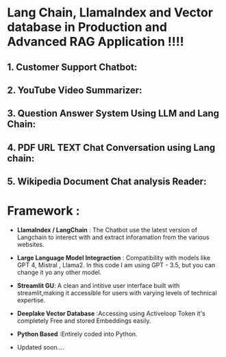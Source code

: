 # Lang Chain, LlamaIndex and Vector database in Production and Advanced RAG Application !!!!

## 1. Customer Support Chatbot: 

## 2. YouTube Video Summarizer:

## 3. Question Answer System Using LLM and Lang Chain:

## 4. PDF URL TEXT Chat Conversation using Lang chain:

## 5. Wikipedia Document Chat analysis Reader: 


# Framework :  

- **LlamaIndex / LangChain** : The Chatbot use the latest version of Langchain to interect with and extract inforamation from the various websites.

- **Large Language Model Integraction** : Compatibility with models like GPT 4, Mistral , Llama2. In this code I am using GPT - 3.5,  but you can change it yo any other model.

- **Streamlit GU**: A clean and intitive user interface built with streamlit,making it accessible for users with varying levels of technical expertise.
  
- **Deeplake Vector Database** :Accessing using Activeloop Token it's completely Free and stored Embeddings easily.

- **Python Based** :Entirely coded into Python.

- Updated soon....
